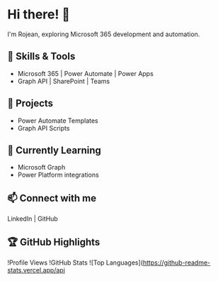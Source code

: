 # Hi there! 👋
I'm Rojean, exploring Microsoft 365 development and automation.

## 🔧 Skills & Tools
- Microsoft 365 | Power Automate | Power Apps
- Graph API | SharePoint | Teams

## 📌 Projects
- Power Automate Templates
- Graph API Scripts

## 🌱 Currently Learning
- Microsoft Graph
- Power Platform integrations

## 📫 Connect with me
LinkedIn | GitHub


## 🏆 GitHub Highlights
!Profile Views
!GitHub Stats
![Top Languages](https://github-readme-stats.vercel.app/api
